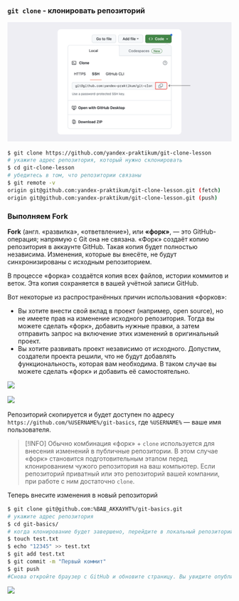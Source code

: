 ### `git clone` - клонировать репозиторий

![clone_SSH](/img/clone_SSH.png)

```BASH
$ git clone https://github.com/yandex-praktikum/git-clone-lesson
# укажите адрес репозитория, который нужно склонировать
$ cd git-clone-lesson
# убедитесь в том, что репозитории связаны
$ git remote -v 
origin git@github.com:yandex-praktikum/git-clone-lesson.git (fetch) 
origin git@github.com:yandex-praktikum/git-clone-lesson.git (push)
```

### Выполняем Fork

**Fork** (англ. «развилка», «ответвление»), или **«форк»**, — это GitHub-операция; напрямую с Git она не связана. «Форк» создаёт копию репозитория в аккаунте GitHub. Такая копия будет полностью независима. Изменения, которые вы внесёте, не будут синхронизированы с исходным репозиторием.

В процессе «форка» создаётся копия всех файлов, истории коммитов и веток. Эта копия сохраняется в вашей учётной записи GitHub.

Вот некоторые из распространённых причин использования «форков»:

- Вы хотите внести свой вклад в проект (например, open source), но не имеете прав на изменение исходного репозитория. Тогда вы можете сделать «форк», добавить нужные правки, а затем отправить запрос на включение этих изменений в оригинальный проект.
- Вы хотите развивать проект независимо от исходного. Допустим, создатели проекта решили, что не будут добавлять функциональность, которая вам необходима. В таком случае вы можете сделать «форк» и добавить её самостоятельно.

![](https://pictures.s3.yandex.net/resources/M3_T2_01-2_1687525544.png)

![](https://pictures.s3.yandex.net/resources/M3_T2_02_1687525556.png)

Репозиторий скопируется и будет доступен по адресу `https://github.com/%USERNAME%/git-basics`, где `%USERNAME%` — ваше имя пользователя.

>[!INFO]
>Обычно комбинация «форк» + `clone` используется для внесения изменений в публичные репозитории. В этом случае «форк» становится подготовительным этапом перед клонированием чужого репозитория на ваш компьютер.
>Если репозиторий приватный или это репозиторий вашей компании, при работе с ним достаточно `clone`.


Теперь внесите изменения в новый репозиторий

```BASH
$ git clone git@github.com:%ВАШ_АККАУНТ%/git-basics.git
# укажите адрес репозитория
$ cd git-basics/
# когда клонирование будет завершено, перейдите в локальный репозиторий командой cd
$ touch test.txt
$ echo "12345" >> test.txt
$ git add test.txt
$ git commit -m "Первый коммит"
$ git push
#Снова откройте браузер с GitHub и обновите страницу. Вы увидите опубликованные #вами файл и коммит.
```



![](https://pictures.s3.yandex.net/resources/M3_T2_03_1687525725.png)